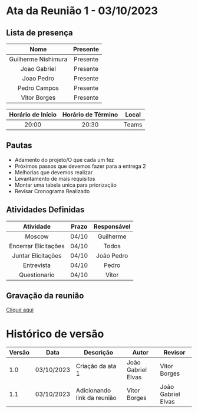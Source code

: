 # Ata da Reunião 1 - 03/10/2023

## Lista de presença

| Nome | Presente |
|:----:|:--------:|
| Guilherme Nishimura | Presente |
| Joao Gabriel | Presente |
| Joao Pedro | Presente |
| Pedro Campos | Presente |
| Vitor Borges | Presente |

| Horário de Início | Horário de Término | Local |
|:-----------------:|:------------------:|:-----:|
| 20:00   | 20:30 | Teams |

## Pautas

* Adamento do projeto/O que cada um fez
* Próximos passos que devemos fazer para a entrega 2
* Melhorias que devemos realizar
* Levantamento de mais requisitos
* Montar uma tabela unica para priorização
* Revisar Cronograma Realizado

## Atividades Definidas

| Atividade | Prazo | Responsável |
|:---------:|:-----:|:-----------:|
| Moscow | 04/10 | Guilherme|
| Encerrar Elicitações | 04/10 | Todos |
| Juntar Elicitações | 04/10 | João Pedro |
| Entrevista | 04/10 | Pedro |
| Questionario | 04/10 | Vitor |

## Gravação da reunião

[Clique aqui](https://youtu.be/EmEsrjpunBY)

# Histórico de versão

| Versão | Data       | Descrição            | Autor              | Revisor             |
| ------ | ---------- | -------------------- | ------------------ | ------------------- |
| 1.0    | 03/10/2023 | Criação da ata 1     | João Gabriel Elvas | Vitor Borges        |
| 1.1 | 03/10/2023 | Adicionando link da reunião | Vitor Borges | João Gabriel Elvas |

